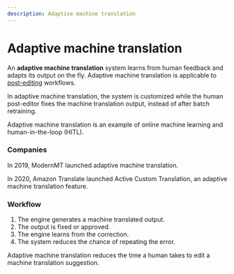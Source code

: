 ```yaml
---
description: Adaptive machine translation
---
```


# Adaptive machine translation

An **adaptive machine translation** system learns from human feedback and adapts its output on the fly. Adaptive machine translation is applicable to [post-editing](../workflows/post-editing.md) workflows.

In adaptive machine translation, the system is customized while the human post-editor fixes the machine translation output, instead of after batch retraining.

Adaptive machine translation is an example of online machine learning and human-in-the-loop (HITL).

### Companies

In 2019, ModernMT launched adaptive machine translation.

In 2020, Amazon Translate launched Active Custom Translation, an adaptive machine translation feature.

### Workflow

1. The engine generates a machine translated output.
2. The output is fixed or approved.
3. The engine learns from the correction.
4. The system reduces the chance of repeating the error.

Adaptive machine translation reduces the time a human takes to edit a machine translation suggestion.
